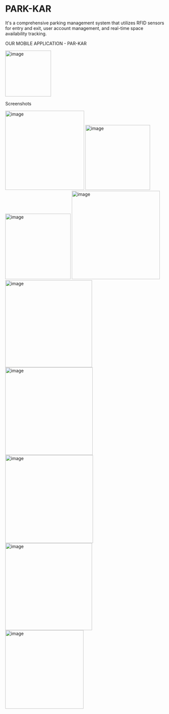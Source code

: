# PARK-KAR
It's a comprehensive parking management system that utilizes RFID sensors for entry and exit, user account management, and real-time space availability tracking.

OUR MOBILE APPLICATION - PAR-KAR


<img width="145" alt="image" src="https://github.com/varad-nikam/PARK-KAR/assets/108221745/5afffe6a-c72e-46ac-b359-ac450fbc463f">


Screenshots


<img width="250" alt="image" src="https://github.com/varad-nikam/PARK-KAR/assets/108221745/ad28479d-c05c-4f83-bff7-ced83a72f77a">
<img width="205" alt="image" src="https://github.com/varad-nikam/PARK-KAR/assets/108221745/b7d0be28-e37c-4407-8239-c68705fdebd8">
<img width="207" alt="image" src="https://github.com/varad-nikam/PARK-KAR/assets/108221745/de5de6a6-bbd5-4011-9f1c-9a5a90643823">
<img width="279" alt="image" src="https://github.com/varad-nikam/PARK-KAR/assets/108221745/1aa6fba6-5061-4461-b1b3-bbcc8f5d5813">
<img width="275" alt="image" src="https://github.com/varad-nikam/PARK-KAR/assets/108221745/baa1bb14-d89c-4ca8-9112-1631457785b0">
<img width="277" alt="image" src="https://github.com/varad-nikam/PARK-KAR/assets/108221745/f6b7961a-acd7-458a-a656-c0dbf9198e79">
<img width="278" alt="image" src="https://github.com/varad-nikam/PARK-KAR/assets/108221745/cdb2102f-37b6-42ee-9cc3-0a20dda05838">
<img width="275" alt="image" src="https://github.com/varad-nikam/PARK-KAR/assets/108221745/78e22d74-c2a3-44b7-9312-2d0609932918">
<img width="248" alt="image" src="https://github.com/varad-nikam/PARK-KAR/assets/108221745/9e42bbee-a921-4a4f-be27-b0069bf34852">











